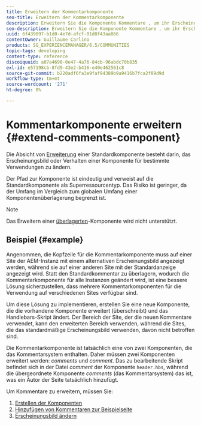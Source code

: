 ```yaml
---
title: Erweitern der Kommentarkomponente
seo-title: Erweitern der Kommentarkomponente
description: Erweitern Sie die Komponente Kommentare , um ihr Erscheinungsbild oder Verhalten für bestimmte Verwendungen zu ändern.
seo-description: Erweitern Sie die Komponente Kommentare , um ihr Erscheinungsbild oder Verhalten für bestimmte Verwendungen zu ändern.
uuid: 6f439097-b1d0-4e7d-afcf-01d8f43aa866
contentOwner: Guillaume Carlino
products: SG_EXPERIENCEMANAGER/6.5/COMMUNITIES
topic-tags: developing
content-type: reference
discoiquuid: a07a4690-0e47-4a76-84cb-96abdc70b835
exl-id: e57198cb-8fd9-43e2-b416-e40e462561c8
source-git-commit: b220adf6fa3e9faf94389b9a9416b7fca2f89d9d
workflow-type: tm+mt
source-wordcount: '271'
ht-degree: 0%

---
```


# Kommentarkomponente erweitern {#extend-comments-component}

Die Absicht von [Erweiterung](client-customize.md#extensions) einer Standardkomponente besteht darin, das Erscheinungsbild oder Verhalten einer Komponente für bestimmte Verwendungen zu ändern.

Der Pfad zur Komponente ist eindeutig und verweist auf die Standardkomponente als Superressourcentyp. Das Risiko ist geringer, da der Umfang im Vergleich zum globalen Umfang einer Komponentenüberlagerung begrenzt ist.

>[!NOTE]
>
>Das Erweitern einer [überlagerten](client-customize.md#overlays)-Komponente wird nicht unterstützt.

## Beispiel {#example}

Angenommen, die Kopfzeile für die Kommentarkomponente muss auf einer Site der AEM-Instanz mit einem alternativen Erscheinungsbild angezeigt werden, während sie auf einer anderen Site mit der Standardanzeige angezeigt wird. Statt den Standardkommentar zu überlagern, wodurch die Kommentarkomponente für alle Instanzen geändert wird, ist eine bessere Lösung sicherzustellen, dass mehrere Kommentarkomponenten für die Verwendung auf verschiedenen Sites verfügbar sind.

Um diese Lösung zu implementieren, erstellen Sie eine neue Komponente, die die vorhandene Komponente erweitert (überschreibt) und das Handlebars-Skript ändert. Der Bereich der Site, der die neuen Kommentare verwendet, kann den erweiterten Bereich verwenden, während die Sites, die das standardmäßige Erscheinungsbild verwenden, davon nicht betroffen sind.

Die Kommentarkomponente ist tatsächlich eine von zwei Komponenten, die das Kommentarsystem enthalten. Daher müssen zwei Komponenten erweitert werden: *comments* und *comment*. Das zu bearbeitende Skript befindet sich in der Datei *comment* der Komponente `header.hbs`, während die übergeordnete Komponente *comments* (das Kommentarsystem) das ist, was ein Autor der Seite tatsächlich hinzufügt.

Um Kommentare zu erweitern, müssen Sie:

1. [Erstellen der Komponenten](extend-create-components.md)
1. [Hinzufügen von Kommentaren zur Beispielseite](extend-sample-page.md)
1. [Erscheinungsbild ändern](extend-alter-appearance.md)
